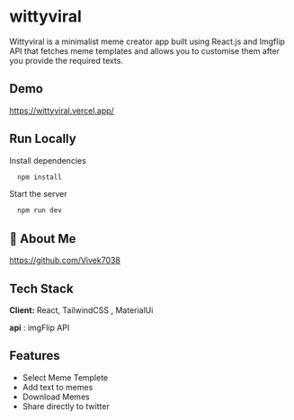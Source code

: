 
# wittyviral


Wittyviral is a minimalist  meme creator app built using React.js and Imgflip API that fetches meme templates and allows you to customise them after you provide the required texts.
## Demo


https://wittyviral.vercel.app/
## Run Locally



Install dependencies
```bash
  npm install
```


Start the server

```bash
  npm run dev
```


## 🚀 About Me
https://github.com/Vivek7038


## Tech Stack

**Client:** React,  TailwindCSS , MaterialUi 
 
**api** : imgFlip API 



## Features

- Select Meme Templete 
- Add text to memes
- Download Memes 
- Share directly to twitter

